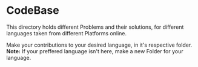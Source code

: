 # CodeBase

This directory holds different Problems and their solutions, for different languages taken from different Platforms online.

Make your contributions to your desired language, in it's respective folder.
**Note:** If your preffered language isn't here, make a new Folder for your language.
